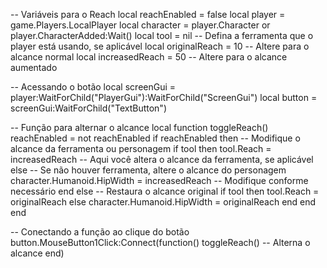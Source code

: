 -- Variáveis para o Reach
local reachEnabled = false
local player = game.Players.LocalPlayer
local character = player.Character or player.CharacterAdded:Wait()
local tool = nil  -- Defina a ferramenta que o player está usando, se aplicável
local originalReach = 10  -- Altere para o alcance normal
local increasedReach = 50  -- Altere para o alcance aumentado

-- Acessando o botão
local screenGui = player:WaitForChild("PlayerGui"):WaitForChild("ScreenGui")
local button = screenGui:WaitForChild("TextButton")

-- Função para alternar o alcance
local function toggleReach()
    reachEnabled = not reachEnabled
    if reachEnabled then
        -- Modifique o alcance da ferramenta ou personagem
        if tool then
            tool.Reach = increasedReach  -- Aqui você altera o alcance da ferramenta, se aplicável
        else
            -- Se não houver ferramenta, altere o alcance do personagem
            character.Humanoid.HipWidth = increasedReach  -- Modifique conforme necessário
        end
    else
        -- Restaura o alcance original
        if tool then
            tool.Reach = originalReach
        else
            character.Humanoid.HipWidth = originalReach
        end
    end
end

-- Conectando a função ao clique do botão
button.MouseButton1Click:Connect(function()
    toggleReach()  -- Alterna o alcance
end)
